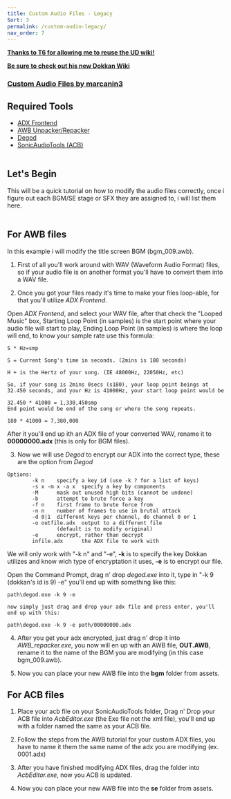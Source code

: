 ```yaml
---
title: Custom Audio Files - Legacy
Sort: 3
permalink: /custom-audio-legacy/
nav_order: 7
---
```

[**Thanks to T6 for allowing me to reuse the UD wiki!**](https://twitter.com/ThievingSix) 

[**Be sure to check out his new Dokkan Wiki**](https://dokkan.wiki/)

### [**Custom Audio Files by marcanin3**](https://twitter.com/TheMarcanin3)

## **Required Tools**
* [ADX Frontend](https://gamebanana.com/tools/6334)
* [AWB Unpacker/Repacker](https://steamcommunity.com/sharedfiles/filedetails/?id=632355452)
* [Degod](https://cdn.discordapp.com/attachments/1166527102837866506/1166527168940093541/degod.exe?ex=654ad016&is=65385b16&hm=f726965d577b7021d87098a87375be340eab34a4ebf491d377f8dbd1c9175e7d&)
* [SonicAudioTools (ACB)](https://github.com/blueskythlikesclouds/SonicAudioTools)
<br /><br />

## **Let's Begin**

This will be a quick tutorial on how to modify the audio files correctly, once i figure out each BGM/SE
stage or SFX they are assigned to, i will list them here.
<br /><br />
## **For AWB files**

In this example i will modify the title screen BGM (bgm_009.awb).

1. First of all you'll work around with WAV (Waveform Audio Format) files, so if your audio file 
is on another format you'll have to convert them into a WAV file.
 
2. Once you got your files ready it's time to make your files loop-able, for that you'll utilize *ADX Frontend*.

  Open *ADX Frontend*, and select your WAV file, after that check the "Looped Music" box, Starting Loop Point (in samples) is the start point where your audio file will start to play, Ending Loop Point (in samples) is where the loop will end, to know your sample rate use this formula:
  
  ```
  S * Hz=smp
  
  S = Current Song's time in seconds. (2mins is 180 seconds)
  
  H + is the Hertz of your song. (IE 48000Hz, 22050Hz, etc)
  
  So, if your song is 2mins 0secs (s180), your loop point beings at 32.450 seconds, and your Hz is 41000Hz, your start loop point would be
  
  32.450 * 41000 = 1,330,450smp
  End point would be end of the song or where the song repeats.
  
  180 * 41000 = 7,380,000 
  ```
  
  After it you'll end up ith an ADX file of your converted WAV, rename it to **00000000.adx** (this is only for BGM files).

3. Now we will use *Degod* to encrypt our ADX into the correct type, these are the option from *Degod* 
  ```
  Options:
          -k n    specify a key id (use -k ? for a list of keys)
          -s x -m x -a x  specify a key by components
          -M      mask out unused high bits (cannot be undone)
          -b      attempt to brute force a key
          -f n    first frame to brute force from
          -n n    number of frames to use in brutal attack
          -d 0|1  different keys per channel, do channel 0 or 1
          -o outfile.adx  output to a different file
                  (default is to modify original)
          -e      encrypt, rather than decrypt
          infile.adx      the ADX file to work with
  ```
  
  We will only work with "-k n" and "-e", **-k** is to specify the key Dokkan utilizes and know wich type of encryptation it uses, **-e** is to encrypt our file.
  
  Open the Command Prompt, drag n' drop *degod.exe* into it, type in "-k 9 (dokkan's id is 9) -e" you'll end up with something like this:
  
  ```path\degod.exe -k 9 -e```
        
    now simply just drag and drop your adx file and press enter, you'll end up with this:
    
  ``path\degod.exe -k 9 -e path/00000000.adx``
     
4. After you get your adx encrypted, just drag n' drop it into *AWB_repacker.exe*, you now will en up with an AWB file, **OUT.AWB**, rename it to the name of the BGM you are modifying (in this case bgm_009.awb).

5. Now you can place your new AWB file into the **bgm** folder from assets.


## **For ACB files**


1. Place your acb file on your SonicAudioTools folder, Drag n' Drop your ACB file into *AcbEditor.exe* (the Exe file not the xml file), you'll end up with a folder named the same as your ACB file.

2. Follow the steps from the AWB tutorial for your custom ADX files, you have to name it them the same name of the adx you are modifying (ex. 0001.adx)

3. After you have finished modifying ADX files, drag the folder into *AcbEditor.exe*, now you ACB is updated.

4. Now you can place your new AWB file into the **se** folder from assets.